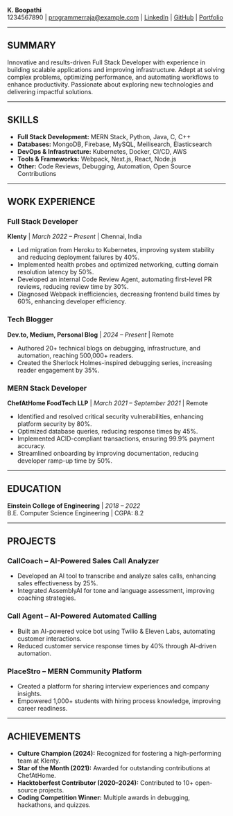 **K. Boopathi**  
1234567890 | programmerraja@example.com | [LinkedIn](https://in.linkedin.com/in/k-boopathi-5b475a169) | [GitHub](https://github.com/programmerraja) | [Portfolio](https://programmerraja.github.io)

---

## SUMMARY  
Innovative and results-driven Full Stack Developer with experience in building scalable applications and improving infrastructure. Adept at solving complex problems, optimizing performance, and automating workflows to enhance productivity. Passionate about exploring new technologies and delivering impactful solutions.

---

## SKILLS  
- **Full Stack Development:** MERN Stack, Python, Java, C, C++  
- **Databases:** MongoDB, Firebase, MySQL, Meilisearch, Elasticsearch  
- **DevOps & Infrastructure:** Kubernetes, Docker, CI/CD, AWS  
- **Tools & Frameworks:** Webpack, Next.js, React, Node.js  
- **Other:** Code Reviews, Debugging, Automation, Open Source Contributions  

---

## WORK EXPERIENCE  

### **Full Stack Developer**  
**Klenty** | *March 2022 – Present* | Chennai, India  
- Led migration from Heroku to Kubernetes, improving system stability and reducing deployment failures by 40%.
- Implemented health probes and optimized networking, cutting domain resolution latency by 50%.
- Developed an internal Code Review Agent, automating first-level PR reviews, reducing review time by 30%.
- Diagnosed Webpack inefficiencies, decreasing frontend build times by 60%, enhancing developer efficiency.

### **Tech Blogger**  
**Dev.to, Medium, Personal Blog** | *2024 – Present* | Remote  
- Authored 20+ technical blogs on debugging, infrastructure, and automation, reaching 500,000+ readers.
- Created the Sherlock Holmes-inspired debugging series, increasing reader engagement by 35%.

### **MERN Stack Developer**  
**ChefAtHome FoodTech LLP** | *March 2021 – September 2021* | Remote  
- Identified and resolved critical security vulnerabilities, enhancing platform security by 80%.
- Optimized database queries, reducing response times by 45%.
- Implemented ACID-compliant transactions, ensuring 99.9% payment accuracy.
- Streamlined onboarding by improving documentation, reducing developer ramp-up time by 50%.

---

## EDUCATION  
**Einstein College of Engineering** | *2018 – 2022*  
B.E. Computer Science Engineering | CGPA: 8.2  

---

## PROJECTS  

### **CallCoach – AI-Powered Sales Call Analyzer**  
- Developed an AI tool to transcribe and analyze sales calls, enhancing sales effectiveness by 25%.
- Integrated AssemblyAI for tone and language assessment, improving coaching strategies.

### **Call Agent – AI-Powered Automated Calling**  
- Built an AI-powered voice bot using Twilio & Eleven Labs, automating customer interactions.
- Reduced customer service response times by 40% through AI-driven automation.

### **PlaceStro – MERN Community Platform**  
- Created a platform for sharing interview experiences and company insights.
- Empowered 1,000+ students with hiring process knowledge, improving career readiness.

---

## ACHIEVEMENTS  
- **Culture Champion (2024):** Recognized for fostering a high-performing team at Klenty.
- **Star of the Month (2021):** Awarded for outstanding contributions at ChefAtHome.
- **Hacktoberfest Contributor (2020–2024):** Contributed to 10+ open-source projects.
- **Coding Competition Winner:** Multiple awards in debugging, hackathons, and quizzes.

